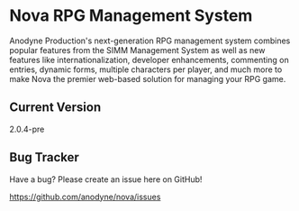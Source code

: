 # Nova RPG Management System

Anodyne Production's next-generation RPG management system combines popular features from the SIMM Management System as well as new features like internationalization, developer enhancements, commenting on entries, dynamic forms, multiple characters per player, and much more to make Nova the premier web-based solution for managing your RPG game.

## Current Version

2.0.4-pre

## Bug Tracker

Have a bug? Please create an issue here on GitHub!

https://github.com/anodyne/nova/issues
